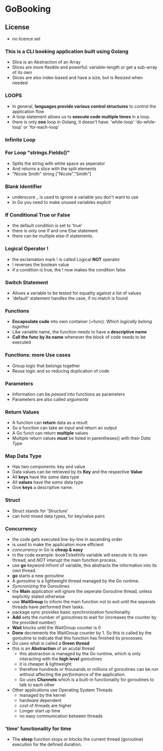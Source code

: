 # GoBooking

## License
*   no licence set

### This is a CLI booking application built using Golang

- Slice is an Abstraction of an Array
- Slices are more flexible and powerful: variable-length or get a sub-array of its own
- Slices are also index-based and have a size, but is Resized when needed

### LOOPS
*	In general, **languages provide various control structures** to control the application flow
*	A loop statement allows us to **execute code multiple times** in a loop.
*	there is only **one** loop in Golang, it doesn't have: 'while-loop' 'do-while-loop' or 'for-each-loop'

### Infinite Loop

### For Loop "strings.Fields()"
*	Splits the string with white space as seperator
*	And returns a slice with the split elements
*	"Nicole Smith" string	["Nicole","Smith"]

### Blank Identifier
*	underscore _ is used to ignore a variable you don't want to use
*	In Go you need to make unused variables explicit

### If Conditional True or False
*	the default condition is set to 'true'
*	there is only one If and one Else statement
*	there can be multiple else-if statements.

### Logical Operator !
*	the exclamation mark ! is called Logical **NOT** operator
*	! reverses the boolean value
*	if a condition is true, the ! now makes the condition false

### Switch Statement
*	Allows a variable to be tested for equality against a list of values
*	'default' statement handles the case, if no match is found

### Functions
*	**Encapsulate code** into own container (=func). Which *logically belong together*
*	Like variable name, the function needs to have a **descriptive name**
*	**Call the func by its name** whenever the block of code needs to be executed

### Functions: more Use cases
*	Group logic that belongs together
*	Reuse logic and so reducing duplication of code

### Parameters
*	Information can be *passed* into functions as parameters
*	Parameters are also called *arguments*

### Return Values
*	A function can **return** data as a result
*	So a function can take an input and return an output
*   A Go funct can return **multiple** values
*	Multiple return values **must** be listed in parentheses() with their *Data Type*

### Map Data Type
*	Has two components: key and value
*	Data values can be retrieved by its **Key** and the respective **Value**
*   All **keys** have the *same* data type
*   All **values** have the *same* data type
*   Give **keys** a descriptive name.

### Struct
*	Struct stands for 'Structure'
*	can hold mixed data types, for key/value pairs

### Concurrency
*   the code gets executed line-by-line in ascending order
*   is used to make the application more efficient
*   *concurrency* in Go is **cheap & easy**
*   in the code example: bookTicketInfo variable will execute in its own thread; and *NOT* interupt the main function process.
*   use **go** keyword infront of variable, this abstracts the information into its own thread.
*   **go** starts a new goroutine
*   A *goroutine* is a lightweight thread managed by the Go runtime.
*   *Syncronizing* the Goroutines
*   the **Main** application will ignore the seperate Goroutine thread, unless explicitly stated otherwise
*   use **WaitGroup** to inform the main function not to exit until the seperate threads have performed their tasks.
*   package *sync* provides basic synchronization functionality
*   **Add** sets the number of goroutines to wait for (increases the counter by the provided number)
*   **Wait** blocks until the WaitGroup counter is 0
*   **Done** decrements the WaitGroup counter by 1. So this is called by the goroutine to indicate that this function has finished its processes.
*   *Go* uses what is called a **Green thread**
*   this is an **Abstraction** of an acutal thread
    *   this abstraction is managed by the Go runtime, which is only interacting with the **high level** goroutines
    *   it is cheaper & lightweight
    *   therefore hundreds or thousands or millions of goroutines can be *run* without affecting the *performance* of the application.
    *   Go uses **Channels** which is a built-in functionality for goroutines to talk to each other
*   Other applications use Operating System Threads
    *   managed by the kernel
    *   hardware dependent
    *   *cost* of threads are higher
    *   Longer start up time
    *   no easy communication between threads

### 'time' functionality for time
*	The **sleep** function stops or blocks the current thread (goroutine) execution for the defined duration.